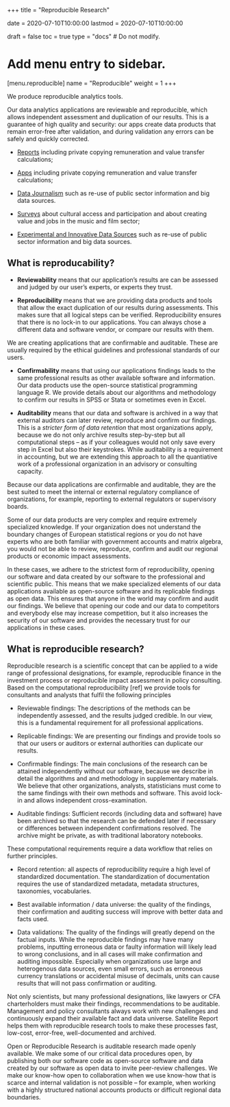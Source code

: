 +++
title = "Reproducible Research"

date = 2020-07-10T10:00:00
lastmod = 2020-07-10T10:00:00

draft = false
toc = true
type = "docs"  # Do not modify.

# Add menu entry to sidebar.
[menu.reproducible]
  name = "Reproducible"
  weight = 1
+++

We produce reproducible analytics tools. 

Our data analytics applications are reviewable and reproducible, which allows independent assessment and duplication of our results. This is a guarantee of high quality and security:  our apps create data products that remain error-free after validation, and during validation any errors can be safely and quickly corrected.

* [Reports](/reproducible/royalty_setting/) including private copying remuneration and value transfer calculations;

* [Apps](/reproducible/apps/) including private copying remuneration and value transfer calculations;

* [Data Journalism](/reproducible/journalism/) such as re-use of public sector information and big data sources.

* [Surveys](/reproducible/surveys/) about cultural access and participation and about creating value and jobs in the music and film sector;

* [Experimental and Innovative Data Sources](/reproducible/big_data/) such as re-use of public sector information and big data sources.

## What is reproducability?

- **Reviewability** means that our application’s results are can be assessed and judged by our user’s experts, or experts they trust.

- **Reproducibility** means that we are providing data products and tools that allow the exact duplication of our results during assessments.  This makes sure that all logical steps can be verified. Reproducibility ensures that there is no lock-in to our applications. You can always chose a different data and software vendor, or compare our results with them.

We are creating applications that are confirmable and auditable. These are usually required by the ethical guidelines and professional standards of our users. 

- **Confirmability** means that using our applications findings leads to the same professional results as other available software and information. Our data products use the open-source statistical programming language R. We provide details about our algorithms and methodology to confirm our results in SPSS or Stata or sometimes even in Excel.

- **Auditability** means that our data and software is archived in a way that external auditors can later review, reproduce and confirm our findings.  This is a _stricter form of data retention_ that most organizations apply, because we do not only archive results step-by-step but all computational steps – as if your colleagues would not only save every step in Excel but also their keystrokes. While auditability is a requirement in accounting, but we are extending this approach to all the quantiative work of a professional organization in an advisory or consulting capacity.

Because our data applications are confirmable and auditable, they are the best suited to meet the internal or external regulatory compliance of organizations, for example, reporting to external regulators or supervisory boards. 

Some of our data products are very complex and require extremely specialized knowledge. If your organization does not understand the boundary changes of European statistical regions or you do not have experts who are both familiar with government accounts and matrix algebra, you would not be able to review, reproduce, confirm and audit our regional products or economic impact assessments. 

In these cases, we adhere to the strictest form of reproducibility, opening our software and data created by our software to the professional and scientific public.  This means that we make specialized elements of our data applications available as open-source software and its replicable findings as open data. This ensures that anyone in the world may confirm and audit our findings.  We believe that opening our code and our data to competitors and everybody else may increase competition, but it also increases the security of our software and provides the necessary trust for our applications in these cases.

## What is reproducible research?

Reproducible research is a scientific concept that can be applied to a wide range of professional designations, for example, reproducible finance in the investment process or reproducible impact assessment in policy consulting. Based on the computational reproducibility [ref] we provide tools for consultants and analysts that fulfil the following principles

-	Reviewable findings: The descriptions of the methods can be independently assessed, and the results judged credible. In our view, this is a fundamental requirement for all professional applications.

-	Replicable findings: We are presenting our findings and provide tools so that our users or auditors or external authorities can duplicate our results. 

-	Confirmable findings: The main conclusions of the research can be attained independently without our software, because we describe in detail the algorithms and and methodology in supplementary materials. We believe that other organizations, analysts, statisticians must come to the same findings with their own methods and software. This avoid lock-in and allows independent cross-examination.

-	Auditable findings: Sufficient records (including data and software) have been archived so that the research can be defended later if necessary or differences between independent confirmations resolved. The archive might be private, as with traditional laboratory notebooks.

These computational requirements require a data workflow that relies on further principles.

-	Record retention: all aspects of reproducibility require a high level of standardized documentation. The standardization of documentation requires the use of standardized metadata, metadata structures, taxonomies, vocabularies.

-	Best available information / data universe:  the quality of the findings, their confirmation and auditing success will improve with better data and facts used. 

-	Data validations: The quality of the findings will greatly depend on the factual inputs.  While the reproducible findings may have many problems, inputting erroneous data or faulty information will likely lead to wrong conclusions, and in all cases will make confirmation and auditing impossible. Especially when organizations use large and heterogenous data sources, even small errors, such as erroneous currency translations or accidental misuse of decimals, units can cause results that will not pass confirmation or auditing.

Not only scientists, but many professional designations, like lawyers or CFA charterholders must make their findings, recommendations to be auditable.  Management and policy consultants always work with new challenges and continuously expand their available fact and data universe.  Satellite Report helps them with reproducible research tools to make these processes fast, low-cost, error-free, well-documented and archived.

Open or Reproducible Research is auditable research made openly available. We make some of our critical data procedures open, by publishing both our software code as open-source software and data created by our software as open data to invite peer-review challenges. We make our know-how open to collaboration when we use know-how that is scarce and internal validation is not possible – for example, when working with a highly structured national accounts products or difficult regional data boundaries.
